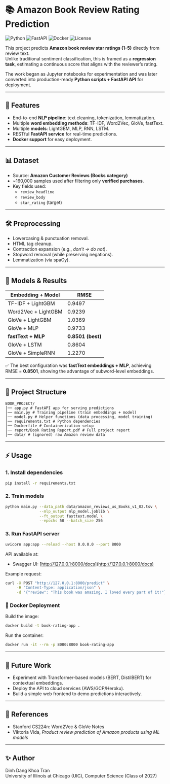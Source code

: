 # 📚 Amazon Book Review Rating Prediction

![Python](https://img.shields.io/badge/Python-3.8%2B-blue)
![FastAPI](https://img.shields.io/badge/FastAPI-0.68.0-green)
![Docker](https://img.shields.io/badge/Docker-20.10-blue)
![License](https://img.shields.io/badge/License-MIT-yellow)

This project predicts **Amazon book review star ratings (1–5)** directly from review text.  
Unlike traditional sentiment classification, this is framed as a **regression task**, estimating a continuous score that aligns with the reviewer’s rating.

The work began as Jupyter notebooks for experimentation and was later converted into production-ready **Python scripts + FastAPI API** for deployment.

---

## 🚀 Features
- End-to-end **NLP pipeline**: text cleaning, tokenization, lemmatization.
- Multiple **word embedding methods**: TF-IDF, Word2Vec, GloVe, fastText.
- Multiple **models**: LightGBM, MLP, RNN, LSTM.
- RESTful **FastAPI service** for real-time predictions.
- **Docker support** for easy deployment.

---

## 📊 Dataset
- Source: **Amazon Customer Reviews (Books category)**    
- ~160,000 samples used after filtering only **verified purchases**.  
- Key fields used:
  - `review_headline`  
  - `review_body`  
  - `star_rating` (target)  

---

## 🛠️ Preprocessing
- Lowercasing & punctuation removal.  
- HTML tag cleanup.  
- Contraction expansion (e.g., *don’t → do not*).  
- Stopword removal (while preserving negations).  
- Lemmatization (via spaCy).  

---

## 🧠 Models & Results
| Embedding + Model     | RMSE   |
|------------------------|--------|
| TF-IDF + LightGBM      | 0.9497 |
| Word2Vec + LightGBM    | 0.9239 |
| GloVe + LightGBM       | 1.0369 |
| GloVe + MLP            | 0.9733 |
| **fastText + MLP**     | **0.8501 (best)** |
| GloVe + LSTM           | 0.8604 |
| GloVe + SimpleRNN      | 1.2270 |

✅ The best configuration was **fastText embeddings + MLP**, achieving RMSE = **0.8501**, showing the advantage of subword-level embeddings.

---

## 📂 Project Structure
```
BOOK_PROJECT/
│── app.py # FastAPI app for serving predictions
│── main.py # Training pipeline (train embeddings + model)
│── model.py # Helper functions (data processing, model training)
│── requirements.txt # Python dependencies
│── Dockerfile # Containerization setup
│── report/Book Rating Report.pdf # Full project report
│── data/ # (ignored) raw Amazon review data
```

---

## ⚡ Usage

### 1. Install dependencies
```bash
pip install -r requirements.txt
```

### 2. Train models
```bash
python main.py --data_path data/amazon_reviews_us_Books_v1_02.tsv \
               --mlp_output mlp_model.joblib \
               --ft_output fasttext.model \
               --epochs 50 --batch_size 256
```

### 3. Run FastAPI server
```bash
uvicorn app:app --reload --host 0.0.0.0 --port 8000
```

API available at:  
- Swagger UI: [http://127.0.0.1:8000/docs](http://127.0.0.1:8000/docs)

Example request:
```bash
curl -X POST "http://127.0.0.1:8000/predict" \
     -H "Content-Type: application/json" \
     -d '{"review": "This book was amazing, I loved every part of it!"}'
```

### 🐳 Docker Deployment
Build the image:
```bash
docker build -t book-rating-app .
```

Run the container:
```bash
docker run -it --rm -p 8000:8000 book-rating-app
```

---

## 🔮 Future Work
- Experiment with Transformer-based models (BERT, DistilBERT) for contextual embeddings.
- Deploy the API to cloud services (AWS/GCP/Heroku).
- Build a simple web frontend to demo predictions interactively.

---

## 📘 References
- Stanford CS224n: Word2Vec & GloVe Notes
- Viktoria Vida, *Product review prediction of Amazon products using ML models*

---

## ✨ Author
Dinh Dang Khoa Tran  
University of Illinois at Chicago (UIC), Computer Science (Class of 2027)